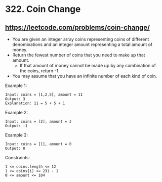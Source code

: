 # 322. Coin Change

## https://leetcode.com/problems/coin-change/

* You are given an integer array coins representing coins of different denominations and an integer amount representing a total amount of money.
* Return the fewest number of coins that you need to make up that amount. 
  * If that amount of money cannot be made up by any combination of the coins, return -1.
* You may assume that you have an infinite number of each kind of coin.



Example 1:

```
Input: coins = [1,2,5], amount = 11
Output: 3
Explanation: 11 = 5 + 5 + 1
```

Example 2:

```
Input: coins = [2], amount = 3
Output: -1
```

Example 3:

```
Input: coins = [1], amount = 0
Output: 0
```

Constraints:

```
1 <= coins.length <= 12
1 <= coins[i] <= 231 - 1
0 <= amount <= 104
```